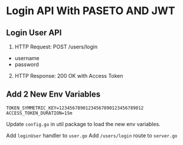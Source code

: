 # Login API With PASETO AND JWT

## Login User API

1. HTTP Request: POST /users/login

- username
- password

2. HTTP Response: 200 OK with Access Token

## Add 2 New Env Variables

`TOKEN_SYMMETRIC_KEY=12345678901234567890123456789012`
`ACCESS_TOKEN_DURATION=15m`

Update `config.go` in util package to load the new env variables.

Add `loginUser` handler to `user.go`
Add `/users/login` route to `server.go`

